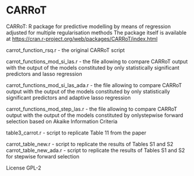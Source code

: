 # CARRoT
CARRoT: R package for predictive modelling by means of regression adjusted for multiple regularisation methods
The package itself is available at https://cran.r-project.org/web/packages/CARRoT/index.html

carrot_function_rsq.r - the original CARRoT script

carrot_functions_mod_si_las.r - the file allowing to compare CARRoT output with the output of the models constituted by only statistically significant predictors and lasso regression

carrot_functions_mod_si_las_ada.r - the file allowing to compare CARRoT output with the output of the models constituted by only statistically significant predictors and adaptive lasso regression

carrot_functions_mod_step_las.r - the file allowing to compare CARRoT output with the output of the models constituted by onlystepwise forward selection based on Akaike Information Criteria


table3_carrot.r - script to replicate Table 11 from the paper

carrot_table_new.r - script to replicate the results of Tables S1 and S2
carrot_table_new_ada.r - script to replicate the results of Tables S1 and S2 for stepwise forward selection

License GPL-2
